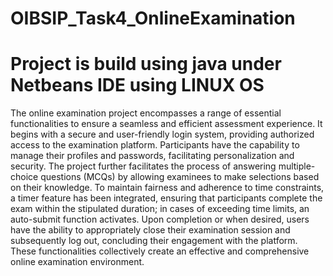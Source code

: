 # OIBSIP_Task4_OnlineExamination
# Project is build using java under Netbeans IDE using LINUX OS

The online examination project encompasses a range of essential functionalities to ensure a seamless and efficient assessment experience. 
It begins with a secure and user-friendly login system, providing authorized access to the examination platform. Participants have the capability 
to manage their profiles and passwords, facilitating personalization and security. The project further facilitates the process of answering multiple-choice questions 
(MCQs) by allowing examinees to make selections based on their knowledge. To maintain fairness and adherence to time constraints, a timer feature has been integrated, 
ensuring that participants complete the exam within the stipulated duration; in cases of exceeding time limits, an auto-submit function activates. Upon completion or 
when desired, users have the ability to appropriately close their examination session and subsequently log out, concluding their engagement with the platform. 
These functionalities collectively create an effective and comprehensive online examination environment.
